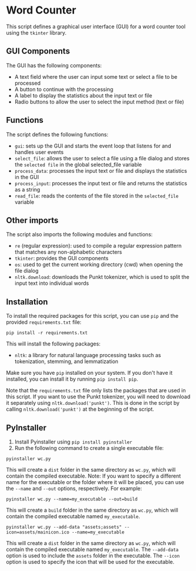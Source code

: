 # Word Counter 

This script defines a graphical user interface (GUI) for a word counter tool using the `tkinter` library.

## GUI Components

The GUI has the following components:
- A text field where the user can input some text or select a file to be processed
- A button to continue with the processing
- A label to display the statistics about the input text or file
- Radio buttons to allow the user to select the input method (text or file)

## Functions

The script defines the following functions:

- `gui`: sets up the GUI and starts the event loop that listens for and handles user events
- `select_file`: allows the user to select a file using a file dialog and stores the `selected file` in the global selected_file variable
- `process_data`: processes the input text or file and displays the statistics in the GUI
- `process_input`: processes the input text or file and returns the statistics as a string
- `read_file`: reads the contents of the file stored in the `selected_file` variable

## Other imports

The script also imports the following modules and functions:
- `re` (regular expression): used to compile a regular expression pattern that matches any non-alphabetic characters
- `tkinter`: provides the GUI components
- `os`: used to get the current working directory (cwd) when opening the file dialog
- `nltk.download`: downloads the Punkt tokenizer, which is used to split the input text into individual words

## Installation

To install the required packages for this script, you can use `pip` and the provided `requirements.txt` file:
```
pip install -r requirements.txt

```

This will install the following packages:
- `nltk`: a library for natural language processing tasks such as tokenization, stemming, and lemmatization

Make sure you have `pip` installed on your system. If you don't have it installed, you can install it by running `pip install pip`.

Note that the `requirements.txt` file only lists the packages that are used in this script. If you want to use the Punkt tokenizer, you will need to download it separately using `nltk.download('punkt')`. This is done in the script by calling `nltk.download('punkt')` at the beginning of the script.

## PyInstaller

1. Install Pyinstaller using `pip install pyinstaller`
2. Run the following command to create a single executable file:
```
pyinstaller wc.py
```
This will create a `dist` folder in the same directory as `wc.py`, which will contain the compiled executable.
Note: If you want to specify a different name for the executable or the folder where it will be placed, you can use the `--name` and `--out` options, respectively. For example:
```
pyinstaller wc.py --name=my_executable --out=build
```
This will create a `build` folder in the same directory as `wc.py`, which will contain the compiled executable named `my_executable`.
```
pyinstaller wc.py --add-data "assets;assets" --icon=assets/mainicon.ico --name=my_executable
```
This will create a `dist` folder in the same directory as `wc.py`, which will contain the compiled executable named `my_executable`. The `--add-data` option is used to include the `assets` folder in the executable. The `--icon` option is used to specify the icon that will be used for the executable.
